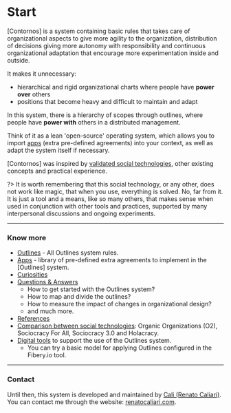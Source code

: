 # Start

[Contornos] is a system containing basic rules that takes care of organizational aspects to give more agility to the organization, distribution of decisions giving more autonomy with responsibility and continuous organizational adaptation that encourage more experimentation inside and outside.

It makes it unnecessary:
- hierarchical and rigid organizational charts where people have **power over** others
- positions that become heavy and difficult to maintain and adapt

In this system, there is a hierarchy of scopes through outlines, where people have **power with** others in a distributed management.

Think of it as a lean 'open-source' operating system, which allows you to import [apps](apps) (extra pre-defined agreements) into your context, as well as adapt the system itself if necessary.

[Contornos] was inspired by [validated social technologies](technologies), other existing concepts and practical experience.

?> It is worth remembering that this social technology, or any other, does not work like magic, that when you use, everything is solved. No, far from it. It is just a tool and a means, like so many others, that makes sense when used in conjunction with other tools and practices, supported by many interpersonal discussions and ongoing experiments.

---
### Know more
- [Outlines](outlines) - All Outlines system rules.
- [Apps](apps) - library of pre-defined extra agreements to implement in the [Outlines] system.
- [Curiosities](curiosities)
- [Questions & Answers](questions)
  - How to get started with the Outlines system?
  - How to map and divide the outlines?
  - How to measure the impact of changes in organizational design?
  - and much more.
- [References](references)
- [Comparison between social technologies](technologies): Organic Organizations (O2), Sociocracy For All, Sociocracy 3.0 and Holacracy.
- [Digital tools](tools) to support the use of the Outlines system.
  - You can try a basic model for applying Outlines configured in the Fibery.io tool.

---

### Contact
Until then, this system is developed and maintained by [Cali (Renato Caliari)](https://www.linkedin.com/in/renatocaliari/). You can contact me through the website: [renatocaliari.com](https://renatocaliari.com/).
